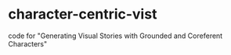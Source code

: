 # character-centric-vist
code for "Generating Visual Stories with Grounded and Coreferent Characters"
